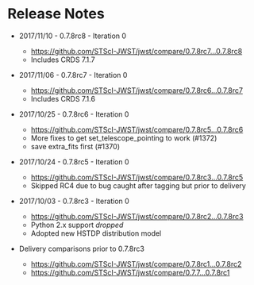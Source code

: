 # Release Notes

- 2017/11/10 - 0.7.8rc8 - Iteration 0
  - https://github.com/STScI-JWST/jwst/compare/0.7.8rc7...0.7.8rc8
  - Includes CRDS 7.1.7

- 2017/11/06 - 0.7.8rc7 - Iteration 0
  - https://github.com/STScI-JWST/jwst/compare/0.7.8rc6...0.7.8rc7
  - Includes CRDS 7.1.6

- 2017/10/25 - 0.7.8rc6 - Iteration 0
  - https://github.com/STScI-JWST/jwst/compare/0.7.8rc5...0.7.8rc6
  - More fixes to get set_telescope_pointing to work (#1372)
  - save extra_fits first (#1370)

- 2017/10/24 - 0.7.8rc5 - Iteration 0
  - https://github.com/STScI-JWST/jwst/compare/0.7.8rc3...0.7.8rc5
  - Skipped RC4 due to bug caught after tagging but prior to delivery

- 2017/10/03 - 0.7.8rc3 - Iteration 0
  - https://github.com/STScI-JWST/jwst/compare/0.7.8rc2...0.7.8rc3
  - Python 2.x support *dropped*
  - Adopted new HSTDP distribution model

- Delivery comparisons prior to 0.7.8rc3
  - https://github.com/STScI-JWST/jwst/compare/0.7.8rc1...0.7.8rc2
  - https://github.com/STScI-JWST/jwst/compare/0.7.7...0.7.8rc1
